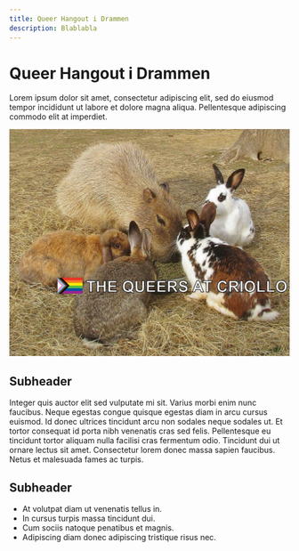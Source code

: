 ```yaml
---
title: Queer Hangout i Drammen
description: Blablabla
---
```


# Queer Hangout i Drammen

Lorem ipsum dolor sit amet, consectetur adipiscing elit, sed do eiusmod tempor incididunt ut labore et dolore magna aliqua. Pellentesque adipiscing commodo elit at imperdiet.

![Rabbits standing in a circle with the caption "The queers at Criollo"](images/test-img.jpeg)

## Subheader

Integer quis auctor elit sed vulputate mi sit. Varius morbi enim nunc faucibus. Neque egestas congue quisque egestas diam in arcu cursus euismod. Id donec ultrices tincidunt arcu non sodales neque sodales ut. Et tortor consequat id porta nibh venenatis cras sed felis. Pellentesque eu tincidunt tortor aliquam nulla facilisi cras fermentum odio. Tincidunt dui ut ornare lectus sit amet. Consectetur lorem donec massa sapien faucibus. Netus et malesuada fames ac turpis.

## Subheader

- At volutpat diam ut venenatis tellus in.
- In cursus turpis massa tincidunt dui.
- Cum sociis natoque penatibus et magnis.
- Adipiscing diam donec adipiscing tristique risus nec.
